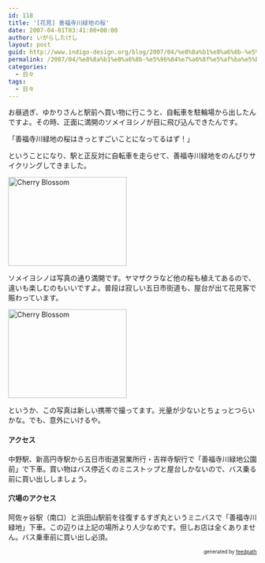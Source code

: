 ```yaml
---
id: 118
title: '[花見] 善福寺川緑地の桜'
date: 2007-04-01T03:41:00+00:00
author: いがらしたけし
layout: post
guid: http://www.indigo-design.org/blog/2007/04/%e8%8a%b1%e8%a6%8b-%e5%96%84%e7%a6%8f%e5%af%ba%e5%b7%9d%e7%b7%91%e5%9c%b0%e3%81%ae%e6%a1%9c/
permalink: /2007/04/%e8%8a%b1%e8%a6%8b-%e5%96%84%e7%a6%8f%e5%af%ba%e5%b7%9d%e7%b7%91%e5%9c%b0%e3%81%ae%e6%a1%9c/
categories:
  - 日々
tags:
  - 日々
---
```

お昼過ぎ、ゆかりさんと駅前へ買い物に行こうと、自転車を駐輪場から出したんですよ。その時、正面に満開のソメイヨシノが目に飛び込んできたんです。

「善福寺川緑地の桜はきっとすごいことになってるはず！」

ということになり、駅と正反対に自転車を走らせて、善福寺川緑地をのんびりサイクリングしてきました。

[<img src="http://farm1.static.flickr.com/203/440904675_c1e19c7726_m.jpg" alt="Cherry Blossom" height="180" width="240" />](http://www.flickr.com/photos/takeshi81/440904675/ "Photo Sharing")

ソメイヨシノは写真の通り満開です。ヤマザクラなど他の桜も植えてあるので、違いも楽しむのもいいですよ。普段は寂しい五日市街道も、屋台が出て花見客で賑わっています。

[<img src="http://farm1.static.flickr.com/188/440780964_e59c990de4_m.jpg" alt="Cherry Blossom" height="180" width="240" />](http://www.flickr.com/photos/takeshi81/440780964/ "Photo Sharing")

というか、この写真は新しい携帯で撮ってます。光量が少ないとちょっとつらいかな。でも、意外にいけるや。

#### アクセス

中野駅、新高円寺駅から五日市街道営業所行・吉祥寺駅行で「善福寺川緑地公園前」で下車。買い物はバス停近くのミニストップと屋台しかないので、バス乗る前に買い出ししましょう。

#### 穴場のアクセス

阿佐ヶ谷駅（南口）と浜田山駅前を往復するすぎ丸というミニバスで「善福寺川緑地」下車。この辺りは上記の場所より人少なめです。但しお店は全くありません。バス乗車前に買い出し必須。

<div style="text-align: right;font-size: 10px">
  &nbsp;&nbsp;<span>generated by <a href="http://feedpath.jp">feedpath</a></span>
</div>
